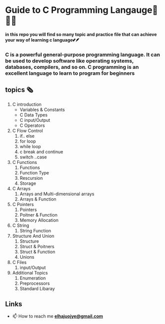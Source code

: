# Guide to C Programming Langauge📕🧑‍💻

**in this repo you will find so many topic and practice file that can achieve your way of learning c language💕🪶**

### C is a powerful general-purpose programming language. It can be used to develop software like operating systems, databases, compilers, and so on. C programming is an excellent language to learn to program for beginners

## topics 🗞️

1. C introduction
    - Variables & Constants
    - C Data Types
    - C input/Output
    - C Operators
2. C Flow Control
   1. if.. else
   2. for loop
   3. while loop
   4. c break and continue
   5. switch ..case
3. C Functions
   1. Functions
   2. Function Type
   3. Rescursion
   4. Storage
4. C Arrays
   1. Arrays and Multi-dimensional arrays
   2. Arrays & Function
5. C Pointers
   1. Pointers
   2. Poitner & Function
   3. Memory Allocation
6. C String
   1. String Function
7. Structure And Union
   1. Structure
   2. Struct  & Poitners
   3. Struct  & Function
   4. Unions
8. C Files
   1. input/Output
9. Additional Topics
   1. Enumeration
   2. Preprocessors
   3. Standard Libaray

## Links

- 📫 How to reach me **elhajuojye@gmail.com**
